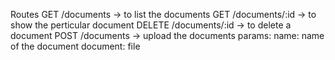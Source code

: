 Routes
GET /documents -> to list the documents
GET /documents/:id -> to show the perticular document
DELETE /documents/:id -> to delete a document
POST /documents -> upload the documents
  params:
    name: name of the document
    document: file
